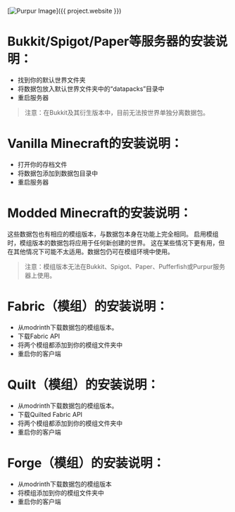[![Purpur Image](https://user-images.githubusercontent.com/74448585/150906023-101cd383-da82-4a3c-9603-a3b5741c3994.png)]({{ project.website }})

# Bukkit/Spigot/Paper等服务器的安装说明：
* 找到你的默认世界文件夹
* 将数据包放入默认世界文件夹中的“datapacks”目录中
* 重启服务器

> 注意：在Bukkit及其衍生版本中，目前无法按世界单独分离数据包。

# Vanilla Minecraft的安装说明：
* 打开你的存档文件
* 将数据包添加到数据包目录中
* 重启服务器

# Modded Minecraft的安装说明：
这些数据包也有相应的模组版本，与数据包本身在功能上完全相同。
启用模组时，模组版本的数据包将应用于任何新创建的世界。
这在某些情况下更有用，但在其他情况下可能不太适用。数据包仍可在模组环境中使用。

> 注意：模组版本无法在Bukkit、Spigot、Paper、Pufferfish或Purpur服务器上使用。

# Fabric（模组）的安装说明：
* 从modrinth下载数据包的模组版本。
* 下载Fabric API
* 将两个模组都添加到你的模组文件夹中
* 重启你的客户端

# Quilt（模组）的安装说明：
* 从modrinth下载数据包的模组版本。
* 下载Quilted Fabric API
* 将两个模组都添加到你的模组文件夹中
* 重启你的客户端

# Forge（模组）的安装说明：
* 从modrinth下载数据包的模组版本
* 将模组添加到你的模组文件夹中
* 重启你的客户端
